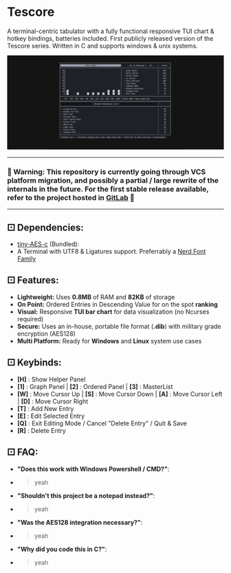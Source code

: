 # Tescore

A terminal-centric tabulator with a fully functional responsive TUI chart & hotkey bindings, batteries included. First publicly released version of the Tescore series. Written in C and supports windows & unix systems.  

![Preview](https://raw.githubusercontent.com/mrtoffdev/tescore-v1/main/readme/long_preview.png)

---
### 📢 Warning: This repository is currently going through VCS platform migration, and possibly a partial / large rewrite of the internals in the future. For the first stable release available, refer to the project hosted in [GitLab](https://gitlab.com/christopherjr.abadillos/tescore) 📢  
---  
## ⚀ Dependencies:

* [tiny-AES-c](https://github.com/kokke/tiny-AES-c) (Bundled):
* A Terminal with UTF8 & Ligatures support. Preferrably a [Nerd Font Family](https://www.nerdfonts.com/)

## ⚀ Features:
- **Lightweight:** Uses **0.8MB** of RAM and **82KB** of storage
- **On Point:** Ordered Entries in Descending Value for on the spot **ranking**
- **Visual:** Responsive **TUI bar chart** for data visualization (no Ncurses required)
- **Secure:** Uses an in-house, portable file format (**.dib**) with military grade encryption (AES128)
- **Multi Platform:** Ready for **Windows** and **Linux** system use cases

## ⚀ Keybinds:
- **[H]** : Show Helper Panel
- **[1]** : Graph Panel | **[2]** : Ordered Panel | **[3]** : MasterList
- **[W]** : Move Cursor Up | **[S]** : Move Cursor Down | **[A]** : Move Cursor Left | **[D]** : Move Cursor Right
- **[T]** : Add New Entry
- **[E]** : Edit Selected Entry
- **[Q]** : Exit Editing Mode / Cancel "Delete Entry" / Quit & Save
- **[R]** : Delete Entry

## ⚀ FAQ:
- **"Does this work with Windows Powershell / CMD?"**:
- > yeah
- **"Shouldn't this project be a notepad instead?"**:
- > yeah
- **"Was the AES128 integration necessary?"**:
- > yeah
- **"Why did you code this in C?"**:
- > yeah
